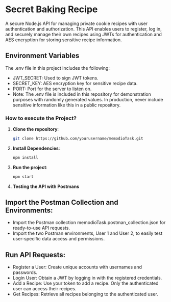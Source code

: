 # Secret Baking Recipe

A secure Node.js API for managing private cookie recipes with user authentication and authorization. This API enables users to register, log in, and securely manage their own recipes using JWTs for authentication and AES encryption for storing sensitive recipe information.

## Environment Variables
The .env file in this project includes the following:

- JWT_SECRET: Used to sign JWT tokens.
- SECRET_KEY: AES encryption key for sensitive recipe data.
- PORT: Port for the server to listen on.
- Note: The .env file is included in this repository for demonstration purposes with randomly generated values. In production, never include sensitive information like this in a public repository.

### How to execute the Project?

1. **Clone the repository**:
   ```bash
   git clone https://github.com/yourusername/memodioTask.git
   
2. **Install Dependencies**:
   ```bash
   npm install
   
3. **Run the project**:
   ```bash
   npm start

3. **Testing the API with Postmans**
  

## Import the Postman Collection and Environments:

- Import the Postman collection memodioTask.postman_collection.json for ready-to-use API requests.
- Import the two Postman environments, User 1 and User 2, to easily test user-specific data access and permissions.

## Run API Requests:

- Register a User: Create unique accounts with usernames and passwords.
- Login User: Obtain a JWT by logging in with the registered credentials.
- Add a Recipe: Use your token to add a recipe. Only the authenticated user can access their recipes.
- Get Recipes: Retrieve all recipes belonging to the authenticated user.
